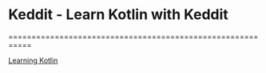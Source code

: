 # Keddit - Learn Kotlin with Keddit
===========================================================

[Learning Kotlin](https://medium.com/@juanchosaravia/learn-kotlin-while-developing-an-android-app-introduction-567e21ff9664)